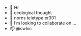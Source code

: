 - 👋 Hi! 
- 👀 ecological thought
- 🌱 norns teletype er301
- 💞️ I’m looking to collaborate on ...
- 📫 @swhic

<!---
swhic/swhic is a ✨ special ✨ repository because its `README.md` (this file) appears on your GitHub profile.
You can click the Preview link to take a look at your changes.
--->
